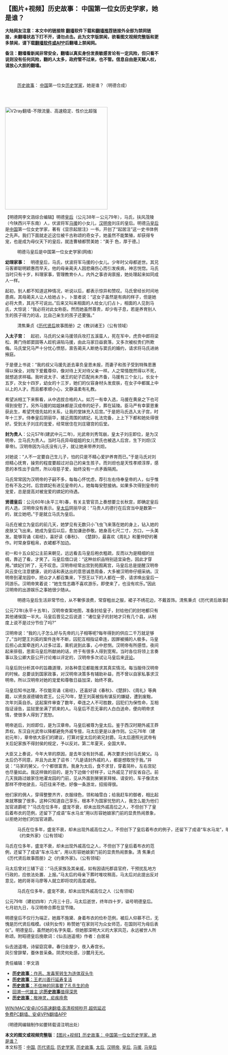  <h2>【图片+视频】历史故事： 中国第一位女历史学家，她是谁？</h2> <p class="notice"><b>大陆网友注意：本文中的链接除 <a href="https://github.com/bannedbook/fanqiang" >翻墙</a>软件下载和<a href="https://github.com/killgcd/justmysocks/blob/master/README.md">翻墙推荐</a>链接外全部为禁网链接，未翻墙状态下打不开，请勿点击。此为文字版禁闻，欲看图文视频完整版和更多禁闻，请下载<a href="https://github.com/bannedbook/fanqiang">翻墙软件或APP</a>后翻墙上禁闻网。</p><p>备注：翻墙看新闻非常安全，翻墙以真实身份发表敏感言论有一定风险，但只看不说则没有任何风险，翻的人太多，政府管不过来，也不管。信息自由是天赋人权，请放心大胆的翻墙。</b></p>  <div class="entry"> <br /> <figure><a href="https://i1.wp.com/upload-images-bucket-v64rleca837do.s3.eu-west-1.amazonaws.com/wp-content/uploads/2021/02/28125355/%E6%9C%AA%E6%A0%87%E9%A2%98-1-85.jpg?fit=860%2C484&#038;ssl=1" data-caption="历史故事：  中国第一位女历史学家，她是谁？（明德合成）"></a><figcaption class="wp-caption-text"><a href="https://www.bannedbook.org/bnews/tag/%e5%8e%86%e5%8f%b2%e6%95%85%e4%ba%8b/" class="st_tag internal_tag" rel="tag" title="标签 历史故事 下的日志">历史故事</a>：  <a href="https://www.bannedbook.org/bnews/tag/%E4%B8%AD%E5%9B%BD/" class="st_tag internal_tag" rel="tag" title="标签 中国 下的日志">中国</a>第一位女<a href="https://www.bannedbook.org/bnews/tag/%E5%8E%86%E5%8F%B2%E5%AD%A6%E5%AE%B6/" class="st_tag internal_tag" rel="tag" title="标签 历史学家 下的日志">历史学家</a>，她是谁？（明德合成）</figcaption></figure> <p>&nbsp;</p> <p></p> <p><br/><a href="https://github.com/bannedbook/fanqiang/wiki/V2ray%E6%9C%BA%E5%9C%BA"><img src="https://raw.githubusercontent.com/bannedbook/fanqiang/master/v2ss/images/v2free.jpg" width="336" alt="V2ray翻墙-不限流量、高速稳定、性价比超强"></a><br/></p> <p>【明德网李文涵综合编辑】明德<a href="https://www.bannedbook.org/bnews/tag/%e7%9a%87%e5%90%8e/" class="st_tag internal_tag" rel="tag" title="标签 皇后 下的日志">皇后</a>（公元38年－公元79年），马氏，扶风茂陵（今陕西兴平东南）人，伏波将军<a href="https://www.bannedbook.org/bnews/tag/%E9%A9%AC%E6%8F%B4/" class="st_tag internal_tag" rel="tag" title="标签 马援 下的日志">马援</a>的小女儿，<a href="https://www.bannedbook.org/bnews/tag/%E6%B1%89%E6%98%8E%E5%B8%9D/" class="st_tag internal_tag" rel="tag" title="标签 汉明帝 下的日志">汉明帝</a>刘庄的皇后。明德<a href="https://www.bannedbook.org/bnews/tag/%E9%A9%AC%E7%9A%87%E5%90%8E/" class="st_tag internal_tag" rel="tag" title="标签 马皇后 下的日志">马皇后</a>是<span class='wp_keywordlink_affiliate'><a href="https://www.bannedbook.org/" title="中国" target="_blank">中国</a></span>第一位女史学家，著有《显宗起居注》一书，开创了“起居注”这一史书体例之先声。我们下面就走近这位被千古称颂的奇女子，她虽然不能繁殖，却获得专宠，也是成为母仪天下的皇后，就连曹植都赞美她：“美于 色，厚于德。]</p> <figure id="attachment_26757" aria-describedby="caption-attachment-26757" style="width: 1151px" class="wp-caption alignnone"><figcaption id="caption-attachment-26757" class="wp-caption-text">明德马皇后是中国第一位女史学家(网络）</figcaption></figure> <p><strong>幼理家事：</strong>　明德皇后，马氏，伏波将军马援的小女儿。少年时父母都逝世。其兄马客卿聪明颖惠而早夭，他的母亲蔺夫人因悲痛伤心而引发疾病，神志恍惚。马氏当时只有十岁，料理家事，管理教育仆人，内外之事咨询禀报，她处理起来如同成人一样。</p> <p>起初，别人都不知道这种情况，听说以后，都表示惊异和赞叹。马氏曾经长时间地患病，其母蔺夫人让人给她占卜，卜筮者说：“这女子虽然是有病的样子，但是她必将大贵，其兆不可说出。”后来又叫来相面的人给女儿们占卜，相面的人见到马氏，大惊说：“我必将对此女称臣。然而她虽然尊贵，却少有子息，若是养育别人生的孩子得力的话，比自己亲生的孩子还要强。”</p> <figure id="attachment_26759" aria-describedby="caption-attachment-26759" style="width: 1154px" class="wp-caption alignnone"><figcaption id="caption-attachment-26759" class="wp-caption-text">清焦秉贞《<a href="https://www.bannedbook.org/bnews/tag/%E5%8E%86%E4%BB%A3%E8%B4%A4%E5%90%8E/" class="st_tag internal_tag" rel="tag" title="标签 历代贤后 下的日志">历代贤后</a>故事图册》之《教训诸王》（公有领域）</figcaption></figure> <p><strong>入太子宫：</strong>　起初，马氏的父亲马援领兵攻打五溪蛮人，死在军中，虎贲中郎将梁松、黄门侍郎窦固等人趁机诬陷马援，由此马家日益衰落，又多次被权贵们所欺侮。马氏堂兄马严十分忧心愤怒，禀告蔺夫人断绝与窦氏的婚约，请求将马氏进纳掖庭。</p>  <p>于是便上书说：“我的叔父马援先逝去辜负皇恩未报，而妻子和孩子受到特殊恩惠得以保全，对陛下爱戴尊仰，像对待上天对待父亲一样。人之常情既然得以不死，就想追求祥福。我听说太子、诸王的妃子匹配尚未齐备，马援有三个女儿，长女十五岁，次女十四岁，幼女的十三岁，她们的仪容身材头发皮肤，在女子中都属上中以上的人才。而且都孝顺小心，文静温柔有礼教。</p> <p>希望派相工下来察看，从中选拔合格的人。如万一有幸入选，马援在黄泉之下也可得到安慰了。另外马援的姑姐妹都是汉成帝的妃子，葬在延陵。臣马严有幸蒙恩重获此生，希望凭借先姑的关系，让我的堂妹充入后宫。”于是把马氏选入太子宫，时年十三岁。侍奉皇后阴丽华，接近周围的嫔妃，礼法完备，上上下下都和她处得很好。受到太子刘庄的宠爱，经常居住在刘庄寝宫的后堂。</p> <p><strong>封为贵人</strong>：公元57年(建武中元二年)，光武帝刘秀驾崩，皇太子刘庄即位，是为汉明帝，立马氏为贵人。当时马氏异母姐姐的女儿贾氏也被选人后宫，生下刘炟(汉章帝)。汉明帝因为马氏没有儿子，就让她来带养刘炟。</p> <p>对她说：“人不一定要自己生儿子，怕的只是不精心爱护养育而已。”于是马氏对刘炟精心抚育，操劳的程度要超过对自己的亲生孩子。而刘炟也是天性孝顺淳厚，感恩的本性出于自然，所以母慈子爱，始终没有一点矛盾隔阂。</p> <p>马氏常常因为汉明帝的子嗣不多，每每心怀忧虑，荐引左右侍奉皇帝的人，似乎惟恐有不及之时。后宫嫔妃有进见皇帝的人，她每每安慰接纳。如果多次得到皇帝的宠爱，总是提高对被宠爱的嫔妃的待遇。</p> <p><strong>贤德皇后</strong>：公元60年(永平三年)春，有关主管官员上奏想要立长秋宫，即确定皇后的人选，汉明帝没有表示。皇<a href="https://www.bannedbook.org/bnews/tag/%e5%a4%aa%e5%90%8e/" class="st_tag internal_tag" rel="tag" title="标签 太后 下的日志">太后</a>阴丽华说：“马贵人的德行在后宫当中是数第一的，就立她吧。”于是就立马氏为皇后。</p> <p>马氏在被立为皇后的前几天，她梦见有无数只小飞虫飞来落在她的身上，钻入她的皮肤又飞出来。她成为皇后以后，愈加谦逊恭敬。她身高七尺二寸，方口，一头美发。能够背诵《易经》，喜好读《春秋》、 《楚辞》，最喜欢《周礼》和董仲舒的著作。时常身穿粗帛，衣裙都不加边。</p>  <p>初一和十五众妃公主前来朝见，远远看去马皇后袍衣粗疏，反而以为是精细的丝绸，靠近了看，才笑了。马皇后借口说：“这种丝织品特别适宜染色，因此才穿用。”嫔妃们听了，无不叹息。汉明帝经常出宫到苑囿离宫，马皇后总是提醒汉明帝风云变化注意健康，说的话和表达出的意思诚恳周备，大多被汉明帝仔细采纳。汉明帝到濯龙园中，把众才人都召集来，下邳王以下的人都在一旁，请求唤出皇后一同游乐。汉明帝笑着说：“她生性志趣不喜欢游乐，即使来了，也没有欢乐。”因此汉明帝的出游娱乐之事她很少随从。</p> <figure id="attachment_26761" aria-describedby="caption-attachment-26761" style="width: 1153px" class="wp-caption alignnone"><figcaption id="caption-attachment-26761" class="wp-caption-text">明德马皇后生活非常节俭，从不奢侈浪费，常穿粗丝之服，裙子不绣花边，不戴首饰。清焦秉贞《历代贤后故事图册》之《身衣练服》（公有领域）</figcaption></figure> <p>公元72年(永平十五年)，汉明帝查案地图，准备封给皇子，封给他们的封地都只有其他诸侯国一半大。马皇后晋见之后说道：“诸位皇子的封地才只有几个县，从制度上说不是过分节俭了吗?”</p> <p>汉明帝说：“我的儿子怎么好与先帝的儿子相等呢?每年得到的供应二千万就足够了。”当时楚王刘英的案件连年不断，囚犯互相指证牵连，因罪被捕的人极多。马皇后担心此案牵连的人过多过滥，乘机说到此事，心中悲恻。汉明帝有所感悟，夜间起来徘徊，思索马皇后所献纳的话，终于有很多人得到宽宥。当时各位将领上言奏事以及公卿大臣公开讨论难以评定的，汉明帝多次试让马皇后来<span class='wp_keywordlink_affiliate'><a href="https://www.bannedbook.org/bnews/comments/" title="新闻评论" target="_blank">评论</a></span>。</p> <p>马皇后则分析其中的旨趣道理，对各种意见都能推求其真实情况。每当服侍汉明帝的时候。总要谈到国家政事，对汉明帝决策多有辅助补益，而不曾以自家私事求汉明帝。所以汉明帝对她的宠爱和尊敬日益加深，始终不衰。</p> <p>马皇后知书达理，不仅能背诵《易经》，还喜好读《春秋》、《楚辞》、《周礼》等典籍，以贤良淑德辅佐君王。公元70年，楚王刘英被指有谋反的嫌疑，遭到废黜，次年刘英自杀。这起案件审查了数年，牵连之人不可胜数，囚犯们为保性命，互相指证诬告，监狱里坐满了抓来的人。马皇后不忍无辜的人白白送命，便向明帝求情，使很多人得到了宽恕。</p> <p>明帝逝后，刘炟即位，是为汉章帝。马皇后被尊为皇太后。鉴于西汉时期外戚王莽弄权。东汉自光武帝以降都避免外戚专擅，马太后更是以身作则。公元76年（建初元年），章帝依大臣们的建议，打算对皇太后的弟兄封爵。马太后遵照光武帝有关后妃家族不得封侯的规定，予以反对。第二年夏天，全国大旱。</p> <p>大臣又上奏说，今年大旱的原因，是去年没有封外戚，再次要求分封马氏舅父。马太后仍不同意，并且为此发了诏书：“凡是请封外戚的人，都是想取悦于我。”并说：“马家的舅父，个个都很富贵。我身为太后，食不求甘，穿着简朴。左右宫妃也尽量如此。我这样做的目的，是为下边做个好样子，让外戚见了好反省自己。前几天我路过娘家住地濯龙园的门前，见从外面到舅舅家拜候、请安的，车子像流水那样不停地驶去，马匹往来不绝，好像一条游龙，招摇得很。</p>  <p>他们家的佣人，穿得整整齐齐，衣服绿色，领和袖雪白；给我赶车的御者，相比起来就寒酸了很多。这种只知道自己享乐，根本不为国家忧愁的人，我怎么能为他们加官进爵呢？”马氏在位多年，盛宠不衰，却未出现外戚高位之人，不但创下了皇后着布衣的范例，还留下了成语“车水马龙”用以形容她娘家门前的显贵热闹景象，以拒绝对他们的加官进爵。</p> <figure id="attachment_26763" aria-describedby="caption-attachment-26763" style="width: 1156px" class="wp-caption alignnone"><figcaption id="caption-attachment-26763" class="wp-caption-text">马氏在位多年，盛宠不衰，却未出现外戚高位之人，不但创下了皇后着布衣的例子，还留下了成语“车水马龙”，明显形容她娘家门前的显贵热闹景象。清焦秉贞 《历代贤后故事图册》之《约束外家》（公有领域）</figcaption></figure> <p>马氏在位多年，盛宠不衰，却未出现外戚高位之人，不但创下了皇后着布衣的范例，还留下了成语“车水马龙”，用以形容她娘家门前的显贵热闹景象。清 焦秉贞《历代贤后故事图册》之《约束外家》。（公有领域）</p> <p>马太后曾对三辅下诏：“马氏家族及其亲戚，如有因请托郡县官府，干预扰乱地方行政的，应依法处置、上报。”马太后的母亲下葬时堆坟稍高，马太后对此提出反对意见，她的哥哥马廖等人就立即将坟的高度减低。</p> <figure id="attachment_26764" aria-describedby="caption-attachment-26764" style="width: 1152px" class="wp-caption alignnone"><figcaption id="caption-attachment-26764" class="wp-caption-text">马氏在位多年，盛宠不衰，却未出现外戚高位之人（公有领域）</figcaption></figure> <p>公元79年（建初四年）六月三十日，马太后逝世，终年四十岁，谥号明德皇后。七月初九日，与汉明帝合葬在显节陵。</p> <p>明德皇后不仅行为端正，她眉不施黛、身着布衣的俭朴范例，被后人仰慕不已，无愧是历代贤后楷模。《续列女传》称赞她“在家则可为众女师范，在国则可为母后表仪”。明德皇后，虽然她的名字失载，但她那深明大义的大家风范，永远被世人所称颂。附昭德皇后挽歌词：《仙去逍遥境》作者：白居易</p> <p>仙去逍遥境，诗留窈窕章。春归金屋少，夜入寿宫长。<br /> 凤引曾辞辇，蚕休昔采桑。阴灵何处感，沙麓月无光。</p> <p>责任编辑：李文涵 </p>  <ul class='op-related-articles' title='相关阅读'> <li><a href='https://www.bannedbook.org/bnews/tculture/20210206/1482726.html' target='_blank'><b>历史故事</b>：作恶、发毒誓转生为连体双头牛</a></li> <li><a href='https://www.bannedbook.org/bnews/tculture/20210129/1477308.html' target='_blank'><b>历史故事</b>：王老川善行延寿复活</a></li> <li><a href='https://www.bannedbook.org/bnews/tculture/20210103/1460230.html' target='_blank'><b>历史故事</b>：不信神的同事要了孔先生的命</a></li> <li><a href='https://www.bannedbook.org/bnews/ccpdope/20201226/1455453.html' target='_blank'>回溯一代雄主 这<b>历史故事</b>值得深思</a></li> <li><a href='https://www.bannedbook.org/bnews/comments/20201009/1410791.html' target='_blank'><b>历史故事</b>：敬神灵，疟疾痊愈</a></li> </ul> <p class="texttj"> <a href="https://github.com/bannedbook/fanqiang/wiki/V2ray%E6%9C%BA%E5%9C%BA" target="_blank">WIN/MAC/安卓/iOS高速翻墙:高清视频秒开,超低延迟</a><br/> <a href="https://github.com/bannedbook/fanqiang/wiki/%E7%A6%81%E9%97%BB%E7%BD%91%E5%AE%89%E5%8D%93%E7%BF%BB%E5%A2%99%E6%96%B0%E9%97%BBAPP" target="_blank">免费PC翻墙、安卓VPN翻墙APP</a></p><p>（明德网编辑制作如要转载请注明出处）</p><a name='sharetosocial'></a>       <div><b>本文的图文或视频完整版</b>：<a href='https://www.bannedbook.org/bnews/comments/20210228/1495699.html'>【图片+视频】历史故事： 中国第一位女历史学家，她是谁？</a></div>  </div><!--END ENTRY--> <div class="postfooter"> <div>本文标签：<a href="https://www.bannedbook.org/bnews/tag/%E4%B8%AD%E5%9B%BD/" rel="tag">中国</a>, <a href="https://www.bannedbook.org/bnews/tag/%E5%8E%86%E4%BB%A3%E8%B4%A4%E5%90%8E/" rel="tag">历代贤后</a>, <a href="https://www.bannedbook.org/bnews/tag/%E5%8E%86%E5%8F%B2%E5%AD%A6%E5%AE%B6/" rel="tag">历史学家</a>, <a href="https://www.bannedbook.org/bnews/tag/%e5%8e%86%e5%8f%b2%e6%95%85%e4%ba%8b/" rel="tag">历史故事</a>, <a href="https://www.bannedbook.org/bnews/tag/%e5%a4%aa%e5%90%8e/" rel="tag">太后</a>, <a href="https://www.bannedbook.org/bnews/tag/%E6%B1%89%E6%98%8E%E5%B8%9D/" rel="tag">汉明帝</a>, <a href="https://www.bannedbook.org/bnews/tag/%e7%9a%87%e5%90%8e/" rel="tag">皇后</a>, <a href="https://www.bannedbook.org/bnews/tag/%E9%A9%AC%E6%8F%B4/" rel="tag">马援</a>, <a href="https://www.bannedbook.org/bnews/tag/%E9%A9%AC%E7%9A%87%E5%90%8E/" rel="tag">马皇后</a></div>  </div><!--END POSTFOOTER--> 